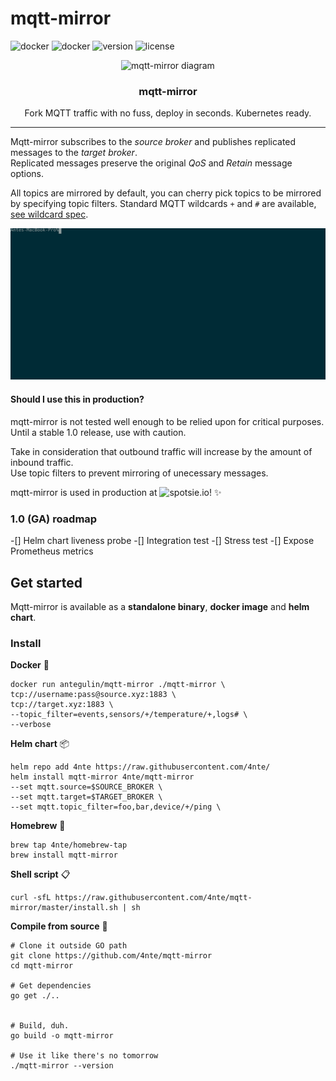 # mqtt-mirror

![docker](https://img.shields.io/github/go-mod/go-version/4nte/mqtt-mirror)
![docker](https://img.shields.io/docker/pulls/antegulin/mqtt-mirror)
![version](https://img.shields.io/github/v/release/4nte/mqtt-mirror?sort=semver)
![license](https://img.shields.io/github/license/4nte/mqtt-mirror)


<p align="center">
  <img alt="mqtt-mirror diagram" src="https://i.imgur.com/EOGwXRf.png" height="150" />
  <h3 align="center">mqtt-mirror</h3>
<p align="center">Fork MQTT traffic with no fuss, deploy in seconds. Kubernetes ready.</p>


---

Mqtt-mirror subscribes to the _source broker_ and publishes replicated messages to the _target broker_.  
Replicated messages preserve the original _QoS_ and _Retain_ message options.  


All topics are mirrored by default, you can cherry pick topics to be mirrored by specifying topic filters. Standard MQTT wildcards `+` and `#` are available, [see wildcard spec](https://mosquitto.org/man/mqtt-7.html).

![Example usage](./img/demo.svg)

#### Should I use this in production?  
mqtt-mirror is not tested well enough to be relied upon for critical purposes. Until a stable 1.0 release, use with caution.

Take in consideration that outbound traffic will increase by the amount of inbound traffic.  
Use topic filters to prevent mirroring of unecessary messages.

mqtt-mirror is used in production at ![spotsie.io](https://spotsie.io/)! :sparkles:

### 1.0 (GA) roadmap 
-[] Helm chart liveness probe
-[] Integration test
-[] Stress test
-[] Expose Prometheus metrics

## Get started

Mqtt-mirror is available as a **standalone binary**, **docker image** and **helm chart**.

### Install

**Docker** :whale:
```
docker run antegulin/mqtt-mirror ./mqtt-mirror \
tcp://username:pass@source.xyz:1883 \
tcp://target.xyz:1883 \
--topic_filter=events,sensors/+/temperature/+,logs# \
--verbose
```

**Helm chart** :package:
```
helm repo add 4nte https://raw.githubusercontent.com/4nte/
helm install mqtt-mirror 4nte/mqtt-mirror 
--set mqtt.source=$SOURCE_BROKER \
--set mqtt.target=$TARGET_BROKER \
--set mqtt.topic_filter=foo,bar,device/+/ping \
```

**Homebrew** :beer:
```
brew tap 4nte/homebrew-tap
brew install mqtt-mirror
```

**Shell script** :clipboard:
```
curl -sfL https://raw.githubusercontent.com/4nte/mqtt-mirror/master/install.sh | sh
```


**Compile from source** :hammer:
```
# Clone it outside GO path
git clone https://github.com/4nte/mqtt-mirror
cd mqtt-mirror

# Get dependencies
go get ./..


# Build, duh.
go build -o mqtt-mirror

# Use it like there's no tomorrow
./mqtt-mirror --version
```

